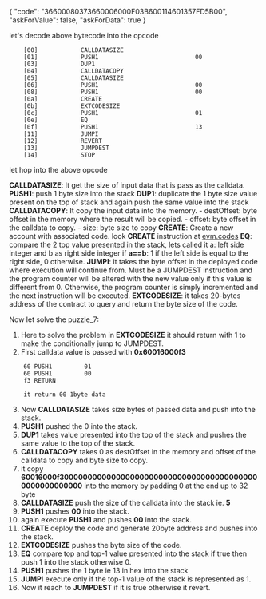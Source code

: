 {
  "code": "36600080373660006000F03B600114601357FD5B00",
  "askForValue": false,
  "askForData": true
}

let's decode above bytecode into the opcode 

```
    [00]            CALLDATASIZE
    [01]            PUSH1                           00
    [03]            DUP1                            
    [04]            CALLDATACOPY
    [05]            CALLDATASIZE
    [06]            PUSH1                           00
    [08]            PUSH1                           00
    [0a]            CREATE
    [0b]            EXTCODESIZE
    [0c]            PUSH1                           01
    [0e]            EQ                              
    [0f]            PUSH1                           13
    [11]            JUMPI
    [12]            REVERT
    [13]            JUMPDEST
    [14]            STOP
```

let hop into the above opcode

**CALLDATASIZE**: It get the size of input data that is pass as the calldata.
**PUSH1**: push 1 byte size into the stack
**DUP1**: duplicate the 1 byte size value present on the top of stack and again push the same value into the stack
**CALLDATACOPY**: It copy the input data into the memory. 
       - destOffset: byte offset in the memory where the result will be copied.
       - offset: byte offset in the calldata to copy.
       - size: byte size to copy
**CREATE**: Create a new account with associated code. look **CREATE** instruction at [evm.codes](https://www.evm.codes/?fork=shanghai)
**EQ**: compare the 2 top value presented in the stack, lets called it a: left side integer and b as right side integer 
if **a==b**: 1 if the left side is equal to the right side, 0 otherwise.
**JUMPI**: it takes the byte offset in the deployed code where execution will continue from. Must be a JUMPDEST instruction and the program counter will be altered with the new value only if this value is different from 0. Otherwise, the program counter is simply incremented and the next instruction will be executed.
**EXTCODESIZE**: it takes 20-bytes address of the contract to query and return the byte size of the code.

Now let solve the puzzle_7:

1. Here to solve the problem in **EXTCODESIZE** it should return with 1 to make the conditionally jump to JUMPDEST.
2. First calldata value is passed with **0x60016000f3** 

```
    60 PUSH1         01
    60 PUSH1         00
    f3 RETURN

    it return 00 1byte data
```
3. Now **CALLDATASIZE** takes size bytes of passed data and push into the stack.
4. **PUSH1** pushed the 0 into the stack.
5. **DUP1** takes value presented into the top of the stack and pushes the same value to the top of the stack.
6. **CALLDATACOPY** takes 0 as destOffset in the memory and offset of the calldata to copy and byte size to copy.
7. it copy **60016000f3000000000000000000000000000000000000000000000000000000** into the memory by padding 0 at the end up to 32 byte
8. **CALLDATASIZE** push the size of the calldata into the stack ie. **5**
9. **PUSH1** pushes **00** into the stack.
10. again execute **PUSH1** and pushes **00** into the stack.
11. **CREATE** deploy the code and generate 20byte address and pushes into the stack.
12. **EXTCODESIZE** pushes the byte size of the code.
13. **EQ** compare top and top-1 value presented into the stack if true then push 1 into the stack otherwise 0.
14. **PUSH1** pushes the 1 byte ie 13 in hex into the stack
15. **JUMPI** execute only if the top-1 value of the stack is represented as 1.
16. Now it reach to **JUMPDEST** if it is true otherwise it revert.